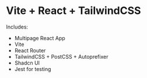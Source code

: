 <div>
  <div className='flex flex-col justify-center items-center h-screen w-screen'>
    <h1 className='text-2xl font-bold mb-4'>Vite + React + TailwindCSS</h1>
    <p className="read-the-docs text-center">
      Includes:<br />
      <ul className='flex flex-col items-start'>
        <li>Multipage React App</li>
        <li>Vite</li>
        <li>React Router</li>
        <li>TailwindCSS + PostCSS + Autoprefixer</li>
        <li>Shadcn UI</li>
        <li>Jest for testing</li>
      </ul>
    </p>
  </div>
</div>